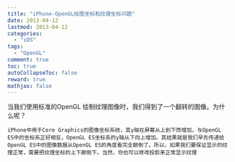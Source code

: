 ```yaml
---
title: "iPhone-OpenGL绘图坐标和纹理坐标问题"
date: 2013-04-12
lastmod: 2013-04-12
categories:
  - "iOS"
tags:
  - "OpenGL"
comment: true
toc: true
autoCollapseToc: false
reward: true
mathjax: false
---
```


当我们使用标准的OpenGL 绘制纹理图像时，我们得到了一个翻转的图像。为什么呢？

    iPhone中用于Core Graphics的图像坐标系统，其y轴在屏幕从上到下而增加，与OpenGL ES中的坐标系正好相反，OpenGL ES坐标系的y轴从下向上增加。其结果就是我们早先传递给OpenGL ES中的图像数据从OpenGL ES的角度看完全颠倒了。所以，如果我们要保证显示的纹理正常，需要把纹理坐标的上下颠倒下。当然，你也可以修改投影来正常显示纹理
